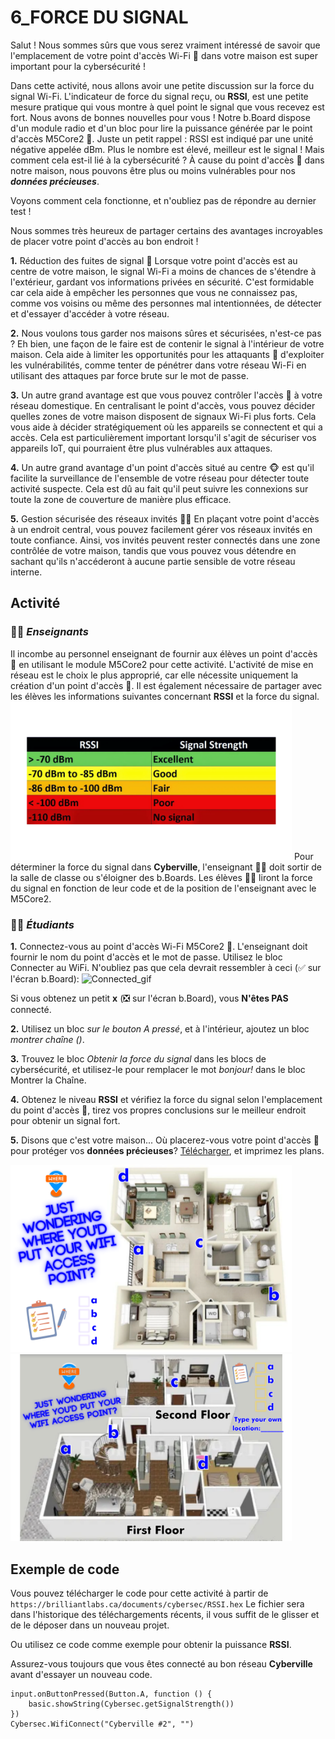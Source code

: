 # 6_FORCE DU SIGNAL

Salut ! Nous sommes sûrs que vous serez vraiment intéressé de savoir que l'emplacement de votre point d'accès Wi-Fi 📳 dans votre maison est super important pour la cybersécurité !

Dans cette activité, nous allons avoir une petite discussion sur la force du signal Wi-Fi. L'indicateur de force du signal reçu, ou __RSSI__, est une petite mesure pratique qui vous montre à quel point le signal que vous recevez est fort. Nous avons de bonnes nouvelles pour vous ! Notre b.Board dispose d'un module radio et d'un bloc pour lire la puissance générée par le point d'accès M5Core2 📳. Juste un petit rappel : RSSI est indiqué par une unité négative appelée dBm. Plus le nombre est élevé, meilleur est le signal ! Mais comment cela est-il lié à la cybersécurité ? À cause du point d'accès 📳 dans notre maison, nous pouvons être plus ou moins vulnérables pour nos __*données précieuses*__.

Voyons comment cela fonctionne, et n'oubliez pas de répondre au dernier test !

Nous sommes très heureux de partager certains des avantages incroyables de placer votre point d'accès au bon endroit !

__1.__ Réduction des fuites de signal 🙉 Lorsque votre point d'accès est au centre de votre maison, le signal Wi-Fi a moins de chances de s'étendre à l'extérieur, gardant vos informations privées en sécurité. C'est formidable car cela aide à empêcher les personnes que vous ne connaissez pas, comme vos voisins ou même des personnes mal intentionnées, de détecter et d'essayer d'accéder à votre réseau.

__2.__ Nous voulons tous garder nos maisons sûres et sécurisées, n'est-ce pas ? Eh bien, une façon de le faire est de contenir le signal à l'intérieur de votre maison. Cela aide à limiter les opportunités pour les attaquants 🙊 d'exploiter les vulnérabilités, comme tenter de pénétrer dans votre réseau Wi-Fi en utilisant des attaques par force brute sur le mot de passe.

__3.__ Un autre grand avantage est que vous pouvez contrôler l'accès 🙈 à votre réseau domestique. En centralisant le point d'accès, vous pouvez décider quelles zones de votre maison disposent de signaux Wi-Fi plus forts. Cela vous aide à décider stratégiquement où les appareils se connectent et qui a accès. Cela est particulièrement important lorsqu'il s'agit de sécuriser vos appareils IoT, qui pourraient être plus vulnérables aux attaques.

__4.__ Un autre grand avantage d'un point d'accès situé au centre 🐵 est qu'il facilite la surveillance de l'ensemble de votre réseau pour détecter toute activité suspecte. Cela est dû au fait qu'il peut suivre les connexions sur toute la zone de couverture de manière plus efficace.

__5.__ Gestion sécurisée des réseaux invités 🔧🐒 En plaçant votre point d'accès à un endroit central, vous pouvez facilement gérer vos réseaux invités en toute confiance. Ainsi, vos invités peuvent rester connectés dans une zone contrôlée de votre maison, tandis que vous pouvez vous détendre en sachant qu'ils n'accéderont à aucune partie sensible de votre réseau interne.

## Activité  

### 🧑‍🏫  __*Enseignants*__
Il incombe au personnel enseignant de fournir aux élèves un point d'accès 📳 en utilisant le module M5Core2 pour cette activité. L'activité de mise en réseau est le choix le plus approprié, car elle nécessite uniquement la création d'un point d'accès 📳.
Il est également nécessaire de partager avec les élèves les informations suivantes concernant __RSSI__ et la force du signal.
<img src="https://github.com/Brilliant-Labs/code.bl/blob/code_alpha/packaged/docs/static/mb/projects/bboard-tutorials-cyberville/ValuableData/6_Signal_Strength/RSSI.png?raw=true" alt="RSSI" title="RSSI" width="450" /> 
Pour déterminer la force du signal dans __Cyberville__,  l'enseignant 🧑‍🏫 doit sortir de la salle de classe ou s'éloigner des b.Boards.
Les élèves 🧑‍🎓 liront la force du signal en fonction de leur code et de la position de l'enseignant avec le M5Core2.

### 🧑‍🎓 __*Étudiants*__
__1.__ Connectez-vous au point d'accès Wi-Fi M5Core2 📳. L'enseignant doit fournir le nom du point d'accès et le mot de passe. Utilisez le bloc Connecter au WiFi. N'oubliez pas que cela devrait ressembler à ceci (✅ sur l'écran b.Board):
![Connected_gif](https://github.com/Brilliant-Labs/code.bl/blob/code_alpha/packaged/docs/static/mb/projects/bboard-tutorials-cyberville/Networking/1_Connecting/Connected_gif.gif?raw=true "Connected_gif")  

Si vous obtenez un petit __x__ (❎ sur l'écran b.Board), vous __N'êtes PAS__ connecté.

__2.__ Utilisez un bloc *sur le bouton A pressé*, et à l'intérieur, ajoutez un bloc *montrer chaîne ()*.

__3.__ Trouvez le bloc *Obtenir la force du signal* dans les blocs de cybersécurité, et utilisez-le pour remplacer le mot *bonjour!* dans le bloc Montrer la Chaîne.

__4.__ Obtenez le niveau __RSSI__ et vérifiez la force du signal selon l'emplacement du point d'accès 📳, tirez vos propres conclusions sur le meilleur endroit pour obtenir un signal fort.

__5.__ Disons que c'est votre maison... Où placerez-vous votre point d'accès 📳 pour protéger vos __données précieuses__? [Télécharger](https://drive.google.com/file/d/1LNoaNRcknDB6Oy8KqP0S8L2PaEW8EaEH/view?usp=sharing), et imprimez les plans.

<img src="https://github.com/Brilliant-Labs/code.bl/blob/code_alpha/packaged/docs/static/mb/projects/bboard-tutorials-cyberville/ValuableData/6_Signal_Strength/House1.png?raw=true" alt="House1" title="House1" width="450" />

<img src="https://github.com/Brilliant-Labs/code.bl/blob/code_alpha/packaged/docs/static/mb/projects/bboard-tutorials-cyberville/ValuableData/6_Signal_Strength/House2.png?raw=true" alt="House2" title="House2" width="450" />

## Exemple de code

Vous pouvez télécharger le code pour cette activité à partir de `https://brilliantlabs.ca/documents/cybersec/RSSI.hex` Le fichier sera dans l'historique des téléchargements récents, il vous suffit de le glisser et de le déposer dans un nouveau projet.

Ou utilisez ce code comme exemple pour obtenir la puissance __RSSI__.

Assurez-vous toujours que vous êtes connecté au bon réseau __Cyberville__ avant d'essayer un nouveau code.

```blocks
input.onButtonPressed(Button.A, function () {
    basic.showString(Cybersec.getSignalStrength())
})
Cybersec.WifiConnect("Cyberville #2", "")
```